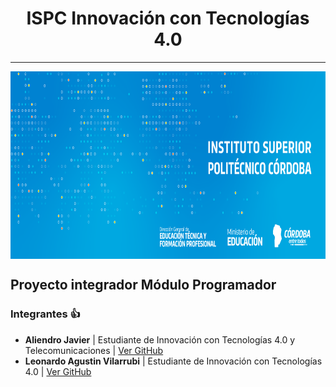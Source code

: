 <h1 align="center">ISPC Innovación con Tecnologías 4.0</h1>

---

<a href="url"><img src="./logo.png" align="center" height="300"></a>

## **Proyecto integrador Módulo Programador**

### **Integrantes** :+1:

- **Aliendro Javier** | Estudiante de Innovación con Tecnologías 4.0 y Telecomunicaciones | [Ver GitHub](https://github.com/CACHITO-13)
- **Leonardo Agustin Vilarrubi** | Estudiante de Innovación con Tecnologías 4.0 | [Ver GitHub](https://github.com/Vilax2)

